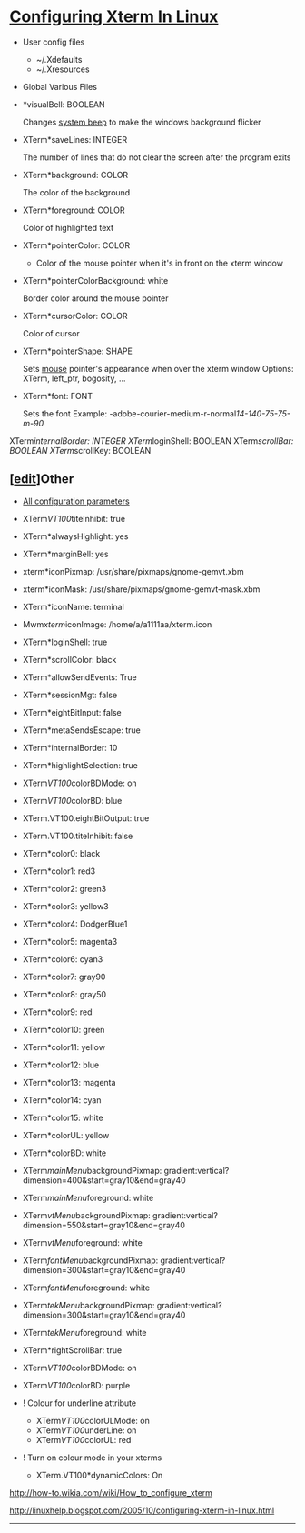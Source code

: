 # [Configuring Xterm In Linux](http://how-to.wikia.com/wiki/How_to_configure_xterm)

  * User config files
    * ~/.Xdefaults
    * ~/.Xresources
  * Global Various Files



  * *visualBell: BOOLEAN

    Changes [system beep](http://how-to.wikia.com/index.php?title=Compuer_system_beep&action=edit&redlink=1) to make the windows background flicker
  * XTerm*saveLines: INTEGER

    The number of lines that do not clear the screen after the program exits
  * XTerm*background: COLOR

    The color of the background
  * XTerm*foreground: COLOR

    Color of highlighted text
  * XTerm*pointerColor: COLOR
    * Color of the mouse pointer when it's in front on the xterm window
  * XTerm*pointerColorBackground: white

    Border color around the mouse pointer
  * XTerm*cursorColor: COLOR

    Color of cursor
  * XTerm*pointerShape: SHAPE

    Sets [mouse](http://how-to.wikia.com/index.php?title=Computer_mouse&action=edit&redlink=1) pointer's appearance when over the xterm window
    Options: XTerm, left_ptr, bogosity, ...
  * XTerm*font: FONT

    Sets the font
    Example: -adobe-courier-medium-r-normal*14-140-75-75-m-90*




XTerm*internalBorder: INTEGER XTerm*loginShell: BOOLEAN XTerm*scrollBar: BOOLEAN XTerm*scrollKey: BOOLEAN

## [[edit](http://how-to.wikia.com/index.php?title=How_to_configure_xterm&action=edit§ion=3)]Other

  * [All configuration parameters](http://how-to.wikia.com/wiki/Howto_configure_xterm/All_configs)


  * XTerm*VT100*titeInhibit: true
  * XTerm*alwaysHighlight: yes
  * XTerm*marginBell: yes
  * xterm*iconPixmap: /usr/share/pixmaps/gnome-gemvt.xbm
  * xterm*iconMask: /usr/share/pixmaps/gnome-gemvt-mask.xbm
  * XTerm*iconName: terminal
  * Mwm*xterm*iconImage: /home/a/a1111aa/xterm.icon
  * XTerm*loginShell: true
  * XTerm*scrollColor: black
  * XTerm*allowSendEvents: True
  * XTerm*sessionMgt: false
  * XTerm*eightBitInput: false
  * XTerm*metaSendsEscape: true
  * XTerm*internalBorder: 10
  * XTerm*highlightSelection: true
  * XTerm*VT100*colorBDMode: on
  * XTerm*VT100*colorBD: blue
  * XTerm.VT100.eightBitOutput: true
  * XTerm.VT100.titeInhibit: false
  * XTerm*color0: black
  * XTerm*color1: red3
  * XTerm*color2: green3
  * XTerm*color3: yellow3
  * XTerm*color4: DodgerBlue1
  * XTerm*color5: magenta3
  * XTerm*color6: cyan3
  * XTerm*color7: gray90
  * XTerm*color8: gray50
  * XTerm*color9: red
  * XTerm*color10: green
  * XTerm*color11: yellow
  * XTerm*color12: blue
  * XTerm*color13: magenta
  * XTerm*color14: cyan
  * XTerm*color15: white
  * XTerm*colorUL: yellow
  * XTerm*colorBD: white
  * XTerm*mainMenu*backgroundPixmap: gradient:vertical?dimension=400&start=gray10&end=gray40
  * XTerm*mainMenu*foreground: white
  * XTerm*vtMenu*backgroundPixmap: gradient:vertical?dimension=550&start=gray10&end=gray40
  * XTerm*vtMenu*foreground: white
  * XTerm*fontMenu*backgroundPixmap: gradient:vertical?dimension=300&start=gray10&end=gray40
  * XTerm*fontMenu*foreground: white
  * XTerm*tekMenu*backgroundPixmap: gradient:vertical?dimension=300&start=gray10&end=gray40
  * XTerm*tekMenu*foreground: white
  * XTerm*rightScrollBar: true
  * XTerm*VT100*colorBDMode: on
  * XTerm*VT100*colorBD: purple


  * ! Colour for underline attribute
    * XTerm*VT100*colorULMode: on
    * XTerm*VT100*underLine: on
    * XTerm*VT100*colorUL: red


  * ! Turn on colour mode in your xterms
    * XTerm.VT100*dynamicColors: On



<http://how-to.wikia.com/wiki/How_to_configure_xterm>

<http://linuxhelp.blogspot.com/2005/10/configuring-xterm-in-linux.html>

---
